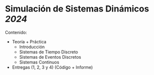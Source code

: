 # Simulación de Sistemas Dinámicos _2024_
Contenido:
- Teoría + Práctica
  - Introducción
  - Sistemas de Tiempo Discreto
  - Sistemas de Eventos Discretos
  - Sistemas Continuos
- Entregas (1, 2, 3 y 4) (Código + Informe)
